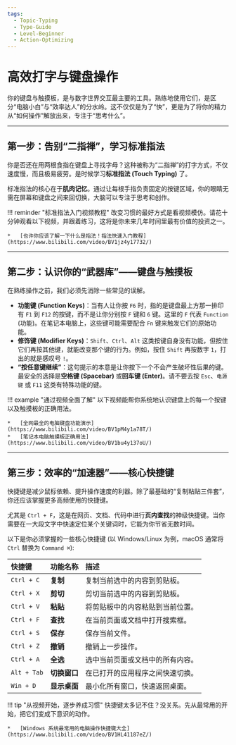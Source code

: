 ```yaml
---
tags:
  - Topic-Typing
  - Type-Guide
  - Level-Beginner
  - Action-Optimizing
---
```


# 高效打字与键盘操作

你的键盘与触摸板，是与数字世界交互最主要的工具。熟练地使用它们，是区分“电脑小白”与“效率达人”的分水岭。这不仅仅是为了“快”，更是为了将你的精力从“如何操作”解放出来，专注于“思考什么”。

---

## 第一步：告别“二指禅”，学习标准指法

你是否还在用两根食指在键盘上寻找字母？这种被称为“二指禅”的打字方式，不仅速度慢，而且极易疲劳。是时候学习**标准指法 (Touch Typing)** 了。

标准指法的核心在于**肌肉记忆**。通过让每根手指负责固定的按键区域，你的眼睛无需在屏幕和键盘之间来回切换，大脑可以专注于思考和创作。

!!! reminder "标准指法入门视频教程"
    改变习惯的最好方式是看视频模仿。请花十分钟观看以下视频，并跟着练习，这将是你未来几年时间里最有价值的投资之一。

    *   [也许你应该了解一下什么是指法！指法快速入门教程](https://www.bilibili.com/video/BV1jz4y17732/)

---

## 第二步：认识你的“武器库”——键盘与触摸板

在熟练操作之前，我们必须先消除一些常见的误解。

*   **功能键 (Function Keys)**：当有人让你按 `F6` 时，指的是键盘最上方那一排印有 `F1` 到 `F12` 的按键，而不是让你分别按 `F` 键和 `6` 键。这里的 `F` 代表 `Function` (功能)。在笔记本电脑上，这些键可能需要配合 `Fn` 键来触发它们的原始功能。
*   **修饰键 (Modifier Keys)**：`Shift`、`Ctrl`、`Alt` 这类按键自身没有功能，但按住它们再按其他键，就能改变那个键的行为。例如，按住 `Shift` 再按数字 `1`，打出的就是感叹号 `!`。
*   **“按任意键继续”**：这句提示的本意是让你按下一个不会产生破坏性后果的键。最安全的选择是**空格键 (Spacebar)** 或**回车键 (Enter)**。请不要去按 `Esc`、`电源键` 或 `F11` 这类有特殊功能的键。

!!! example "通过视频全面了解"
    以下视频能帮你系统地认识键盘上的每一个按键以及触摸板的正确用法。

    *   [全网最全的电脑键盘功能演示](https://www.bilibili.com/video/BV1pM4y1a78T/)
    *   [笔记本电脑触摸板正确用法](https://www.bilibili.com/video/BV1bu4y137oU/)

---

## 第三步：效率的“加速器”——核心快捷键

快捷键是减少鼠标依赖、提升操作速度的利器。除了最基础的“复制粘贴三件套”，你还应该掌握更多高频使用的快捷键。

尤其是 `Ctrl + F`，这是在网页、文档、代码中进行**页内查找**的神级快捷键。当你需要在一大段文字中快速定位某个关键词时，它能为你节省无数时间。

以下是你必须掌握的一些核心快捷键 (以 Windows/Linux 为例，macOS 通常将 `Ctrl` 替换为 `Command ⌘`):

| 快捷键 | 功能名称 | 描述 |
| :--- | :--- | :--- |
| `Ctrl + C` | **复制** | 复制当前选中的内容到剪贴板。 |
| `Ctrl + X` | **剪切** | 剪切当前选中的内容到剪贴板。 |
| `Ctrl + V` | **粘贴** | 将剪贴板中的内容粘贴到当前位置。 |
| `Ctrl + F` | **查找** | 在当前页面或文档中打开搜索框。 |
| `Ctrl + S` | **保存** | 保存当前文件。 |
| `Ctrl + Z` | **撤销** | 撤销上一步操作。 |
| `Ctrl + A` | **全选** | 选中当前页面或文档中的所有内容。 |
| `Alt + Tab` | **切换窗口** | 在已打开的应用程序之间快速切换。 |
| `Win + D` | **显示桌面** | 最小化所有窗口，快速返回桌面。 |

!!! tip "从视频开始，逐步养成习惯"
    快捷键太多记不住？没关系。先从最常用的开始，把它们变成下意识的动作。

    *   [Windows 系统最常用的电脑操作快捷键大全](https://www.bilibili.com/video/BV1HL41187eZ/)